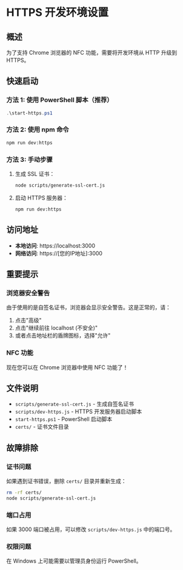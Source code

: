 # HTTPS 开发环境设置

## 概述
为了支持 Chrome 浏览器的 NFC 功能，需要将开发环境从 HTTP 升级到 HTTPS。

## 快速启动

### 方法 1: 使用 PowerShell 脚本（推荐）
```powershell
.\start-https.ps1
```

### 方法 2: 使用 npm 命令
```bash
npm run dev:https
```

### 方法 3: 手动步骤
1. 生成 SSL 证书：
   ```bash
   node scripts/generate-ssl-cert.js
   ```

2. 启动 HTTPS 服务器：
   ```bash
   npm run dev:https
   ```

## 访问地址
- **本地访问**: https://localhost:3000
- **网络访问**: https://[您的IP地址]:3000

## 重要提示

### 浏览器安全警告
由于使用的是自签名证书，浏览器会显示安全警告。这是正常的，请：

1. 点击"高级"
2. 点击"继续前往 localhost (不安全)"
3. 或者点击地址栏的盾牌图标，选择"允许"

### NFC 功能
现在您可以在 Chrome 浏览器中使用 NFC 功能了！

## 文件说明
- `scripts/generate-ssl-cert.js` - 生成自签名证书
- `scripts/dev-https.js` - HTTPS 开发服务器启动脚本
- `start-https.ps1` - PowerShell 启动脚本
- `certs/` - 证书文件目录

## 故障排除

### 证书问题
如果遇到证书错误，删除 `certs/` 目录并重新生成：
```bash
rm -rf certs/
node scripts/generate-ssl-cert.js
```

### 端口占用
如果 3000 端口被占用，可以修改 `scripts/dev-https.js` 中的端口号。

### 权限问题
在 Windows 上可能需要以管理员身份运行 PowerShell。
